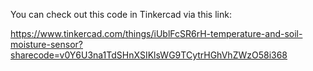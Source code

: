 You can check out this code in Tinkercad via this link:

https://www.tinkercad.com/things/iUblFcSR6rH-temperature-and-soil-moisture-sensor?sharecode=v0Y6U3na1TdSHnXSIKlsWG9TCytrHGhVhZWzO58i368

